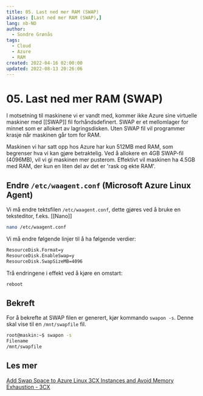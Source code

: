 ```yaml
---
title: 05. Last ned mer RAM (SWAP)
aliases: [Last ned mer RAM (SWAP),]
lang: nb-NO
author:
  - Sondre Grønås
tags:
  - Cloud
  - Azure
  - RAM
created: 2022-04-16 02:00:00
updated: 2022-08-13 20:26:06
---
```

# 05. Last ned mer RAM (SWAP)
I motsetning til maskinene vi er vandt med, kommer ikke Azure sine virtuelle maskiner med [[SWAP]] fil forhåndsdefinert. SWAP er et mellomlager for minnet som er allokert av lagringsdisken. Uten SWAP fil vil programmer krasje når maskinen går tom for RAM. 

Maskinen vi har satt opp hos Azure har kun 512MB med RAM, som begrenser hva vi kan gjøre betraktelig. Ved å allokere en 4GB SWAP-fil (4096MB), vil vi gi maskinen mer pusterom. Effektivt vil maskinen ha 4.5GB med RAM, der kun en liten del av det er 'rask og ekte RAM'.

## Endre `/etc/waagent.conf` (Microsoft Azure Linux Agent)
Vi må endre tektsfilen `/etc/waagent.conf`, dette gjøres ved å bruke en teksteditor, f.eks. [[Nano]]
```sh
nano /etc/waagent.conf
```

Vi må endre følgende linjer til å ha følgende verdier:
```sh
ResourceDisk.Format=y
ResourceDisk.EnableSwap=y
ResourceDisk.SwapSizeMB=4096
```

Trå endringene i effekt ved å kjøre en omstart:
```sh
reboot
```

## Bekreft
For å bekrefte at SWAP filen er generert, kjør kommando `swapon -s`. Denne skal vise til en `/mnt/swapfile` fil.

```sh
root@maskin:~$ swapon -s
Filename
/mnt/swapfile
```

## Les mer
[Add Swap Space to Azure Linux 3CX Instances and Avoid Memory Exhaustion - 3CX](https://www.3cx.com/blog/docs/swap-space-azure-linux/)